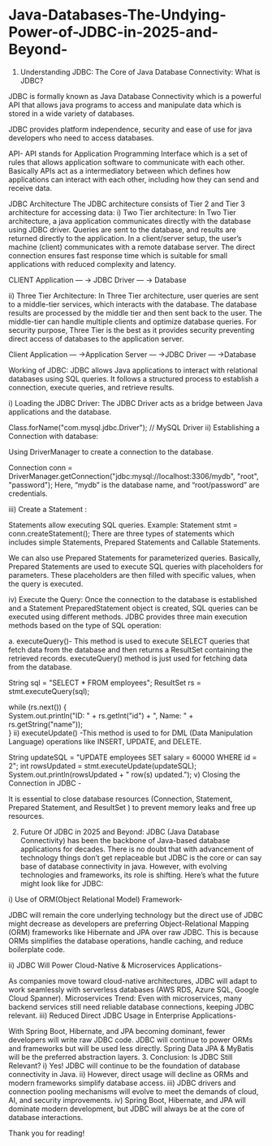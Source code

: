 # Java-Databases-The-Undying-Power-of-JDBC-in-2025-and-Beyond-
1. Understanding JDBC: The Core of Java Database Connectivity:
What is JDBC?

JDBC is formally known as Java Database Connectivity which is a powerful API that allows java programs to access and manipulate data which is stored in a wide variety of databases.

JDBC provides platform independence, security and ease of use for java developers who need to access databases.

API- API stands for Application Programming Interface which is a set of rules that allows application software to communicate with each other. Basically APIs act as a intermediatory between which defines how applications can interact with each other, including how they can send and receive data.

JDBC Architecture
The JDBC architecture consists of Tier 2 and Tier 3 architecture for accessing data:
i) Two Tier architecture: In Two Tier architecture, a java application communicates directly with the database using JDBC driver. Queries are sent to the database, and results are returned directly to the application. In a client/server setup, the user’s machine (client) communicates with a remote database server. The direct connection ensures fast response time which is suitable for small applications with reduced complexity and latency.

CLIENT Application — → JDBC Driver — → Database

ii) Three Tier Architecture: In Three Tier architecture, user queries are sent to a middle-tier services, which interacts with the database. The database results are processed by the middle tier and then sent back to the user. The middle-tier can handle multiple clients and optimize database queries. For security purpose, Three Tier is the best as it provides security preventing direct access of databases to the application server.

Client Application — →Application Server — →JDBC Driver — →Database

Working of JDBC:
JDBC allows Java applications to interact with relational databases using SQL queries. It follows a structured process to establish a connection, execute queries, and retrieve results.

i) Loading the JDBC Driver:
The JDBC Driver acts as a bridge between Java applications and the database.

Class.forName("com.mysql.jdbc.Driver"); // MySQL Driver
ii) Establishing a Connection with database:

Using DriverManager to create a connection to the database.

Connection conn = DriverManager.getConnection("jdbc:mysql://localhost:3306/mydb", "root", "password");
Here, “mydb” is the database name, and “root/password” are credentials.

iii) Create a Statement :

Statements allow executing SQL queries.
Example:
Statement stmt = conn.createStatement();
There are three types of statements which includes simple Statements, Prepared Statements and Callable Statements.

We can also use Prepared Statements for parameterized queries. Basically, Prepared Statements are used to execute SQL queries with placeholders for parameters. These placeholders are then filled with specific values, when the query is executed.

iv) Execute the Query:
Once the connection to the database is established and a Statement PreparedStatement object is created, SQL queries can be executed using different methods. JDBC provides three main execution methods based on the type of SQL operation:

a. executeQuery()- This method is used to execute SELECT queries that fetch data from the database and then returns a ResultSet containing the retrieved records.
executeQuery() method is just used for fetching data from the database.

String sql = "SELECT * FROM employees";
ResultSet rs = stmt.executeQuery(sql);

while (rs.next()) {  
    System.out.println("ID: " + rs.getInt("id") + ", Name: " + rs.getString("name"));  
}
ii) executeUpdate() -This method is used to for DML (Data Manipulation Language) operations like INSERT, UPDATE, and DELETE.

String updateSQL = "UPDATE employees SET salary = 60000 WHERE id = 2";
int rowsUpdated = stmt.executeUpdate(updateSQL);
System.out.println(rowsUpdated + " row(s) updated.");
v) Closing the Connection in JDBC -

It is essential to close database resources (Connection, Statement, Prepared Statement, and ResultSet ) to prevent memory leaks and free up resources.

2. Future Of JDBC in 2025 and Beyond:
JDBC (Java Database Connectivity) has been the backbone of Java-based database applications for decades. There is no doubt that with advancement of technology things don’t get replaceable but JDBC is the core or can say base of database connectivity in java. However, with evolving technologies and frameworks, its role is shifting. Here’s what the future might look like for JDBC:

i) Use of ORM(Object Relational Model) Framework-

JDBC will remain the core underlying technology but the direct use of JDBC might decrease as developers are preferring Object-Relational Mapping (ORM) frameworks like Hibernate and JPA over raw JDBC. This is because ORMs simplifies the database operations, handle caching, and reduce boilerplate code.

ii) JDBC Will Power Cloud-Native & Microservices Applications-

As companies move toward cloud-native architectures, JDBC will adapt to work seamlessly with serverless databases (AWS RDS, Azure SQL, Google Cloud Spanner).
Microservices Trend: Even with microservices, many backend services still need reliable database connections, keeping JDBC relevant.
iii) Reduced Direct JDBC Usage in Enterprise Applications-

With Spring Boot, Hibernate, and JPA becoming dominant, fewer developers will write raw JDBC code.
JDBC will continue to power ORMs and frameworks but will be used less directly.
Spring Data JPA & MyBatis will be the preferred abstraction layers.
3. Conclusion: Is JDBC Still Relevant?
i) Yes! JDBC will continue to be the foundation of database connectivity in Java.
ii) However, direct usage will decline as ORMs and modern frameworks simplify database access.
iii) JDBC drivers and connection pooling mechanisms will evolve to meet the demands of cloud, AI, and security improvements.
iv) Spring Boot, Hibernate, and JPA will dominate modern development, but JDBC will always be at the core of database interactions.

Thank you for reading!
